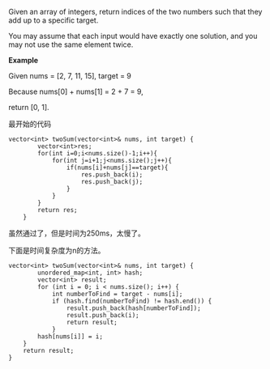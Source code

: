Given an array of integers, return indices of the two numbers such that they add up to a specific target. 

You may assume that each input would have exactly one solution, and you may not use the same element twice. 

**Example**


Given nums = [2, 7, 11, 15], target = 9 

Because nums[0] + nums[1] = 2 + 7 = 9, 

return [0, 1].

最开始的代码

```
vector<int> twoSum(vector<int>& nums, int target) {
        vector<int>res;
        for(int i=0;i<nums.size()-1;i++){
            for(int j=i+1;j<nums.size();j++){
                if(nums[i]+nums[j]==target){
                    res.push_back(i);
                    res.push_back(j);
                }
            }
        }
        return res;
    }
```

虽然通过了，但是时间为250ms，太慢了。 

下面是时间复杂度为n的方法。

```
vector<int> twoSum(vector<int>& nums, int target) {
        unordered_map<int, int> hash;
        vector<int> result;
        for (int i = 0; i < nums.size(); i++) {
            int numberToFind = target - nums[i];
            if (hash.find(numberToFind) != hash.end()) {
                result.push_back(hash[numberToFind]);
                result.push_back(i);            
                return result;
            }          
        hash[nums[i]] = i;
    }
    return result;      
}
```
